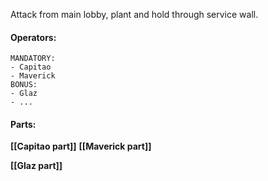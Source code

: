 
Attack from main lobby, plant and hold through service wall.
#### Operators:
	MANDATORY:
	- Capitao
	- Maverick
	BONUS:
	- Glaz
	- ...
#### Parts:
**[[Capitao part]]**
**[[Maverick part]]**

**[[Glaz part]]**
